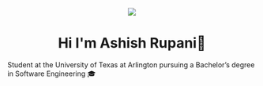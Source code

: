 <p align="center">
  <img src="https://capsule-render.vercel.app/api?type=waving&height=80&color=gradient&reversal=false&textBg=false" />
</p>
<h1 align="center">Hi I'm Ashish Rupani👋</h1>

<p>Student at the University of Texas at Arlington pursuing a Bachelor’s degree in Software Engineering 🎓</p>

<!--
**Ashishrupani/Ashishrupani** is a ✨ _special_ ✨ repository because its `README.md` (this file) appears on your GitHub profile.

Here are some ideas to get you started:

- 🔭 I’m currently working on ...
- 🌱 I’m currently learning ...
- 👯 I’m looking to collaborate on ...
- 🤔 I’m looking for help with ...
- 💬 Ask me about ...
- 📫 How to reach me: ...
- 😄 Pronouns: ...
- ⚡ Fun fact: ...
-->
